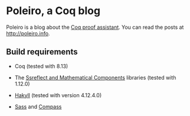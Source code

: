 # Poleiro, a Coq blog

Poleiro is a blog about the [Coq proof assistant][1]. You can read the
posts at http://poleiro.info.

## Build requirements

- Coq (tested with 8.13)
- The [Ssreflect and Mathematical Components][2] libraries (tested with 1.12.0)
- [Hakyll][3] (tested with version 4.12.4.0)
- [Sass][4] and [Compass][5]

   [1]: http://coq.inria.fr
   [2]: http://ssr.msr-inria.inria.fr
   [3]: http://jaspervdj.be/hakyll/
   [4]: http://sass-lang.org/
   [5]: http://compass-style.org/
